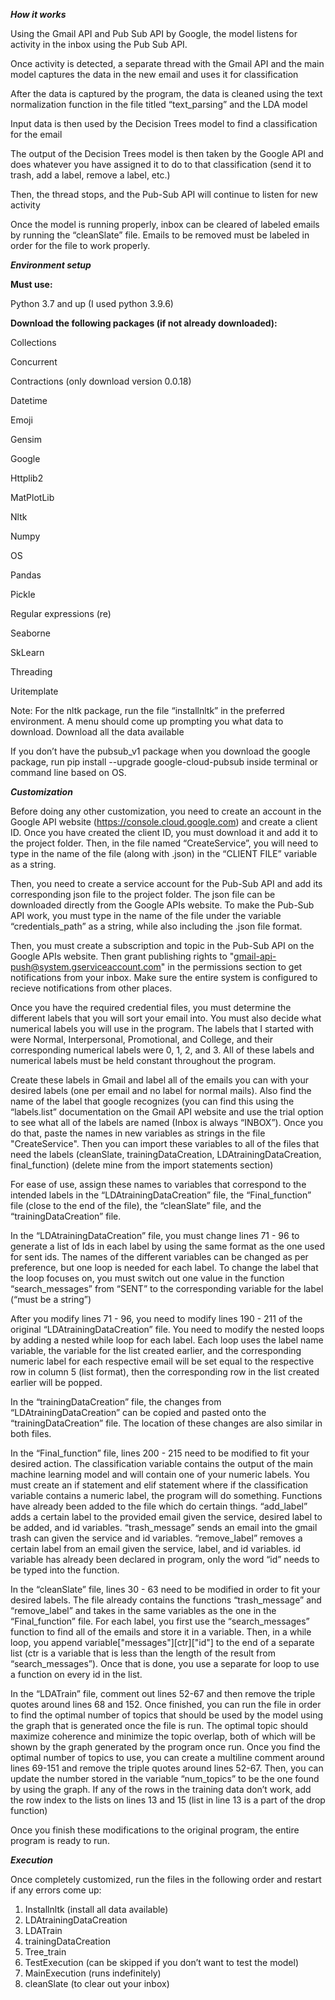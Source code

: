 ***How it works***

Using the Gmail API and Pub Sub API by Google, the model listens for activity in the inbox using the Pub Sub API. 

Once activity is detected, a separate thread with the Gmail API and the main model captures the data in the new email and uses it for classification

After the data is captured by the program, the data is cleaned using the text normalization function in the file titled “text_parsing” and the LDA model

Input data is then used by the Decision Trees model to find a classification for the email

The output of the Decision Trees model is then taken by the Google API and does whatever you have assigned it to do to that classification (send it to trash, add a label, remove a label, etc.)

Then, the thread stops, and the Pub-Sub API will continue to listen for new activity

Once the model is running properly, inbox can be cleared of labeled emails by running the “cleanSlate” file. Emails to be removed must be labeled in order for the file to work properly.

***Environment setup***

**Must use:**

Python 3.7 and up (I used python 3.9.6)

**Download the following packages (if not already downloaded):**

Collections

Concurrent

Contractions (only download version 0.0.18)

Datetime

Emoji

Gensim

Google

Httplib2

MatPlotLib

Nltk

Numpy

OS

Pandas

Pickle

Regular expressions (re)

Seaborne

SkLearn

Threading

Uritemplate

Note: For the nltk package, run the file “installnltk” in the preferred environment. A menu should come up prompting you what data to download. Download all the data available

If you don’t have the pubsub_v1 package when you download the google package, run pip install --upgrade google-cloud-pubsub inside terminal or command line based on OS.

***Customization***

Before doing any other customization, you need to create an account in the Google API website (https://console.cloud.google.com) and create a client ID. Once you have created the client ID, you must download it and add it to the project folder. Then, in the file named “CreateService”, you will need to type in the name of the file (along with .json) in the “CLIENT FILE” variable as a string.

Then, you need to create a service account for the Pub-Sub API and add its corresponding json file to the project folder. The json file can be downloaded directly from the Google APIs website. To make the Pub-Sub API work, you must type in the name of the file under the variable “credentials_path” as a string, while also including the .json file format. 

Then, you must create a subscription and topic in the Pub-Sub API on the Google APIs website. Then grant publishing rights to "gmail-api-push@system.gserviceaccount.com" in the permissions section to get notifications from your inbox. Make sure the entire system is configured to recieve notifications from other places.

Once you have the required credential files, you must determine the different labels that you will sort your email into. You must also decide what numerical labels you will use in the program. The labels that I started with were Normal, Interpersonal, Promotional, and College, and their corresponding numerical labels were 0, 1, 2, and 3. All of these labels and numerical labels must be held constant throughout the program.

Create these labels in Gmail and label all of the emails you can with your desired labels (one per email and no label for normal mails). Also find the name of the label that google recognizes (you can find this using the “labels.list” documentation on the Gmail API website and use the trial option to see what all of the labels are named (Inbox is always “INBOX”). Once you do that, paste the names in new variables as strings in the file "CreateService". Then you can import these variables to all of the files that need the labels (cleanSlate, trainingDataCreation, LDAtrainingDataCreation, final_function) (delete mine from the import statements section)

For ease of use, assign these names to variables that correspond to the intended labels in the “LDAtrainingDataCreation” file, the “Final_function” file (close to the end of the file), the “cleanSlate” file, and the “trainingDataCreation” file.

In the “LDAtrainingDataCreation” file, you must change lines 71 - 96 to generate a list of Ids in each label by using the same format as the one used for sent ids. The names of the different variables can be changed as per preference, but one loop is needed for each label. To change the label that the loop focuses on, you must switch out one value in the function “search_messages” from “SENT” to the corresponding variable for the label (“must be a string”)

After you modify lines 71 - 96, you need to modify lines 190 - 211 of the original “LDAtrainingDataCreation” file. You need to modify the nested loops by adding a nested while loop for each label. Each loop uses the label name variable, the variable for the list created earlier, and the corresponding numeric label for each respective email will be set equal to the respective row in column 5 (list format), then the corresponding row in the list created earlier will be popped. 

In the “trainingDataCreation” file, the changes from “LDAtrainingDataCreation” can be copied and pasted onto the “trainingDataCreation” file. The location of these changes are also similar in both files.

In the “Final_function” file, lines 200 - 215 need to be modified to fit your desired action. The classification variable contains the output of the main machine learning model and will contain one of your numeric labels. You must create an if statement and elif statement where if the classification variable contains a numeric label, the program will do something. Functions have already been added to the file which do certain things. “add_label” adds a certain label to the provided email given the service, desired label to be added, and id variables. “trash_message” sends an email into the gmail trash can given the service and id variables. “remove_label” removes a certain label from an email given the service, label, and id variables. id variable has already been declared in program, only the word “id” needs to be typed into the function. 

In the “cleanSlate” file, lines 30 - 63 need to be modified in order to fit your desired labels. The file already contains the functions “trash_message” and “remove_label” and takes in the same variables as the one in the “Final_function” file. For each label, you first use the “search_messages” function to find all of the emails and store it in a variable. Then, in a while loop, you append variable["messages"][ctr]["id"] to the end of a separate list (ctr is a variable that is less than the length of the result from “search_messages”). Once that is done, you use a separate for loop to use a function on every id in the list.

In the “LDATrain” file, comment out lines 52-67 and then remove the triple quotes around lines 68 and 152. Once finished, you can run the file in order to find the optimal number of topics that should be used by the model using the graph that is generated once the file is run. The optimal topic should maximize coherence and minimize the topic overlap, both of which will be shown by the graph generated by the program once run. Once you find the optimal number of topics to use, you can create a multiline comment around lines 69-151 and remove the triple quotes around lines 52-67. Then, you can update the number stored in the variable “num_topics” to be the one found by using the graph. If any of the rows in the training data don’t work, add the row index to the lists on lines 13 and 15 (list in line 13 is a part of the drop function) 

Once you finish these modifications to the original program, the entire program is ready to run.

***Execution***

Once completely customized, run the files in the following order and restart if any errors come up:

1. Installnltk (install all data available)
2. LDAtrainingDataCreation
3. LDATrain
4. trainingDataCreation
5. Tree_train
6. TestExecution (can be skipped if you don’t want to test the model)
7. MainExecution (runs indefinitely)
8. cleanSlate (to clear out your inbox)
